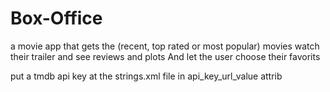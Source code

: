 # Box-Office

a movie app that gets the (recent, top rated or most popular) movies watch their trailer and see reviews and plots 
And let the user choose their favorits

put a tmdb api key at the strings.xml file in api_key_url_value attrib
